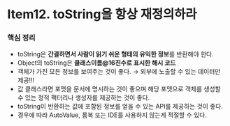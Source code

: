 # Item12. toString을 항상 재정의하라
### 핵심 정리
- toString은 **간결하면서 사람이 읽기 쉬운 형태의 유익한 정보**를 반환해야 한다.
- Object의 toString은 **클래스이름@16진수로 표시한 해시 코드**
- 객체가 가진 모든 정보를 보여주는 것이 좋다. → 외부에 노출할 수 있는 데이터만 제공!!!
- 값 클래스라면 포맷을 문서에 명시하는 것이 좋으며 해당 포맷으로 객체를 생성할 수 있는 정적 팩터리나 생성자를 제공하는 것이 좋다.
- toString이 반환하는 값에 포함된 정보를 얻을 수 있는 API를 제공하는 것이 좋다.
- 경우에 따라 AutoValue, 롬복 또는 IDE를 사용하지 않는게 적절할 수 있다.
        
